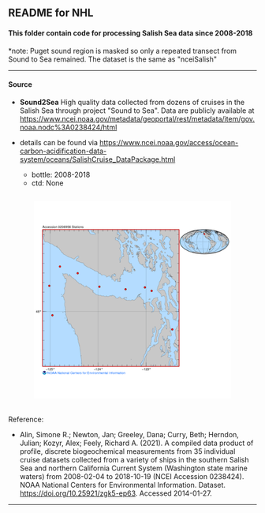 ## README for NHL

#### This folder contain code for processing Salish Sea data since 2008-2018 
*note: Puget sound region is masked so only a repeated transect from Sound to Sea remained. The dataset is the same as "nceiSalish"

---

#### Source

- **Sound2Sea** High quality data collected from dozens of cruises in the Salish Sea through project "Sound to Sea". Data are publicly available at https://www.ncei.noaa.gov/metadata/geoportal/rest/metadata/item/gov.noaa.nodc%3A0238424/html
- details can be found via https://www.ncei.noaa.gov/access/ocean-carbon-acidification-data-system/oceans/SalishCruise_DataPackage.html 
  
  - bottle: 2008-2018
  - ctd: None

##
<p align="center">
  <img src="https://github.com/Zhu-Yifan/LO_user/blob/master/obs/Sound2Sea/plot/Puget Sound to Sea.png" alt="Figure 1. Salish Sea, showing sampling station" width="400" height="400">
</p>

##
Reference:

- Alin, Simone R.; Newton, Jan; Greeley, Dana; Curry, Beth; Herndon, Julian; Kozyr, Alex; Feely, Richard A. (2021). A compiled data product of profile, discrete biogeochemical measurements from 35 individual cruise datasets collected from a variety of ships in the southern Salish Sea and northern California Current System (Washington state marine waters) from 2008-02-04 to 2018-10-19 (NCEI Accession 0238424). NOAA National Centers for Environmental Information. Dataset. https://doi.org/10.25921/zgk5-ep63. Accessed 2014-01-27.

---

